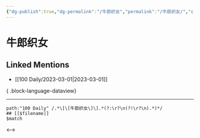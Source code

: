 ```yaml
---
{"dg-publish":true,"dg-permalink":"/牛郎织女","permalink":"/牛郎织女/","created":"2023-03-03T10:25:13.000+08:00","updated":"2023-08-24T18:15:09.755+08:00"}
---
```


# 牛郎织女

## Linked Mentions
- [[100 Daily/2023-03-01\|2023-03-01]]

{ .block-language-dataview}

---

```expander
path:"100 Daily" /.*\[\[牛郎织女\]\].*(?:\r?\n(?!\r?\n).*)*/
## [[$filename]]
$match
```

<-->